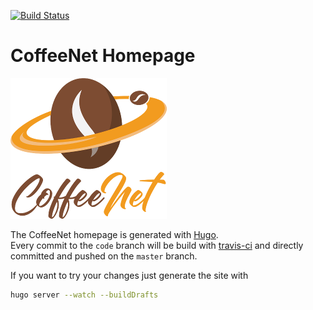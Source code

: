 [![Build Status](https://travis-ci.org/coffeenet/coffeenet.github.io.svg?branch=code)](https://travis-ci.org/coffeenet/coffeenet.github.io)

# CoffeeNet Homepage

![CoffeeNet Logo][img:logo]

The CoffeeNet homepage is generated with [Hugo][url:hugo].  
Every commit to the `code` branch will be build with [travis-ci][url:travis]
and directly committed and pushed on the `master` branch. 

If you want to try your changes just generate the site with

```bash
hugo server --watch --buildDrafts
```

[img:logo]: themes/coffeenet/static/img/coffeenet_logo.png "CoffeeNet Logo"
[url:hugo]: https://gohugo.io/
[url:travis]: https://travis-ci.org/coffeenet/coffeenet.github.io
[url:localhost]: http://localhost:1313